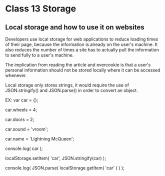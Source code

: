# Class 13 Storage

## Local storage and how to use it on websites

Developers use local storage for web applications to reduce loading times of their page, because the information is already on the user's machine.  It also reduces the number of times a site has to actually pull the information to send fully to a user's machine.

The implication from reading the article and evercookie is that a user's personal information should not be stored locally where it can be accessed whenever.

Local storage only stores strings, it would require the use of JSON.stringify() and JSON.parse() in order to convert an object.

EX: var car = {};

car.wheels = 4;

car.doors = 2;

car.sound = 'vroom';

car.name = 'Lightning McQueen';

console.log( car );

localStorage.setItem( 'car', JSON.stringify(car) );

console.log( JSON.parse( localStorage.getItem( 'car' ) ) );
